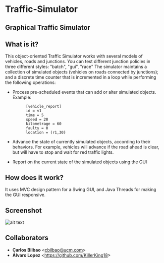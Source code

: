 # Traffic-Simulator
Graphical Traffic Simulator 
-

## What is it? 
This object-oriented Traffic Simulator works with several models of vehicles, roads and junctions. You can test different junction policies in three different styles: "batch", "gui", "race" 
The simulator maintains a collection of simulated objects (vehicles on roads connected by
junctions); and a discrete time counter that is incremented in a loop while performing the
following operations:

  - Process pre-scheduled events that can add or alter simulated objects. Example: 

              [vehicle_report]
              id = v1
              time = 5
              speed = 20
              kilometrage = 60
              faulty = 0
              location = (r1,30)

  - Advance the state of currently simulated objects, according to their behaviors. For
example, vehicles will advance if the road ahead is clear, but will have to stop and
wait for red traffic lights.

  -  Report on the current state of the simulated objects using the GUI

## How does it work?

It uses MVC design pattern for a Swing GUI, and Java Threads for making the GUI responsive.

## Screenshot

![alt text](https://github.com/Zildj1an/Traffic-Simulator/blob/master/GUI.png)

## Collaborators
* **Carlos Bilbao** &lt;cbilbao@ucm.com&gt;
* **Álvaro Lopez** &lt;https://github.com/KillerKing18&gt;

